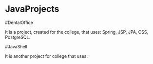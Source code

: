 # JavaProjects

#DentalOffice 

It is a project, created for the college, that uses: Spring, JSP, JPA, CSS, PostgreSQL. 

#JavaShell

It is another project for college that uses: 
